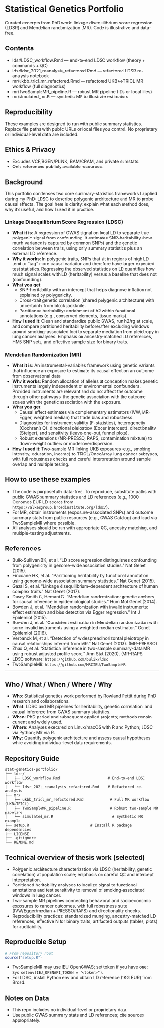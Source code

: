 # Statistical Genetics Portfolio

Curated excerpts from PhD work: linkage disequilibrium score regression (LDSR) and Mendelian randomization (MR). Code is illustrative and data-free.

## Contents
- ldsr/LDSC_workflow.Rmd — end-to-end LDSC workflow (theory + commands + QC)
- ldsr/ldsr_2021_reanalysis_refactored.Rmd — refactored LDSR re-analysis notebook
- mr/ukbb_tricl_mr_refactored.Rmd — refactored UKB↔TRICL MR workflow (full diagnostics)
- mr/TwoSampleMR_pipeline.R — robust MR pipeline (IDs or local files)
- mr/simulated_mr.R — synthetic MR to illustrate estimators

## Reproducibility
These examples are designed to run with public summary statistics. Replace file paths with public URLs or local files you control. No proprietary or individual-level data are included.

## Ethics & Privacy
- Excludes VCF/BGEN/PLINK, BAM/CRAM, and private sumstats.
- Only references publicly available resources.

## Background
This portfolio condenses two core summary-statistics frameworks I applied during my PhD: LDSC to describe polygenic architecture and MR to probe causal effects. The goal here is clarity: explain what each method does, why it’s useful, and how I used it in practice.

### Linkage Disequilibrium Score Regression (LDSC)
- **What it is**: A regression of GWAS signal on local LD to separate true polygenic signal from confounding. It estimates SNP-heritability (how much variance is captured by common SNPs) and the genetic correlation between traits, using only summary statistics plus an external LD reference.
- **Why it works**: In polygenic traits, SNPs that sit in regions of high LD tend to “tag” more causal variation and therefore have larger expected test statistics. Regressing the observed statistics on LD quantifies how much signal scales with LD (heritability) versus a baseline that does not (confounding).
- **What you get**:
  - SNP-heritability with an intercept that helps diagnose inflation not explained by polygenicity.
  - Cross-trait genetic correlation (shared polygenic architecture) with uncertainty from block jackknife.
  - Partitioned heritability: enrichment of h2 within functional annotations (e.g., conserved elements, tissue marks).
- **How I used it**: Clean and standardize public GWAS, run h2/rg at scale, and compare partitioned heritability before/after excluding windows around smoking-associated loci to separate mediation from pleiotropy in lung cancer analyses. Emphasis on ancestry-matched LD references, HM3 SNP sets, and effective sample size for binary traits.

### Mendelian Randomization (MR)
- **What it is**: An instrumental-variables framework using genetic variants that influence an exposure to estimate its causal effect on an outcome from observational data.
- **Why it works**: Random allocation of alleles at conception makes genetic instruments largely independent of environmental confounders. Provided instruments are relevant and do not affect the outcome through other pathways, the genetic association with the outcome scales with the genetic association with the exposure.
- **What you get**:
  - Causal effect estimates via complementary estimators (IVW, MR-Egger, weighted median) that trade bias and robustness.
  - Diagnostics for instrument validity (F-statistics), heterogeneity (Cochran’s Q), directional pleiotropy (Egger intercept), directionality (Steiger), and sensitivity (leave-one-out, funnel plots).
  - Robust extensions (MR-PRESSO, RAPS, contamination mixture) to down-weight outliers or model overdispersion.
- **How I used it**: Two-sample MR linking UKB exposures (e.g., smoking intensity, education, income) to TRICL/OncoArray lung cancer subtypes, with full robustness checks and careful interpretation around sample overlap and multiple testing.

## How to use these examples
- The code is purposefully data-free. To reproduce, substitute paths with public GWAS summary statistics and LD references (e.g., 1000 Genomes EUR LD scores from `https://alkesgroup.broadinstitute.org/ldsc/`).
- For MR, obtain instruments (exposure-associated SNPs) and outcome summary stats from public resources (e.g., GWAS Catalog) and load via TwoSampleMR where possible.
- All analyses should be run with appropriate QC, ancestry matching, and multiple-testing adjustments.

## References
- Bulik-Sullivan BK, et al. “LD score regression distinguishes confounding from polygenicity in genome-wide association studies.” Nat Genet (2015).
- Finucane HK, et al. “Partitioning heritability by functional annotation using genome-wide association summary statistics.” Nat Genet (2015).
- Gazal S, et al. “Linkage disequilibrium–dependent architecture of human complex traits.” Nat Genet (2017).
- Davey Smith G, Hemani G. “Mendelian randomization: genetic anchors for causal inference in epidemiological studies.” Hum Mol Genet (2014).
- Bowden J, et al. “Mendelian randomization with invalid instruments: effect estimation and bias detection via Egger regression.” Int J Epidemiol (2015).
- Bowden J, et al. “Consistent estimation in Mendelian randomization with some invalid instruments using a weighted median estimator.” Genet Epidemiol (2016).
- Verbanck M, et al. “Detection of widespread horizontal pleiotropy in causal relationships inferred from MR.” Nat Genet (2018). (MR-PRESSO)
- Zhao Q, et al. “Statistical inference in two-sample summary-data MR using robust adjusted profile score.” Ann Stat (2020). (MR-RAPS)
- LDSC software: `https://github.com/bulik/ldsc`
- TwoSampleMR: `https://github.com/MRCIEU/TwoSampleMR`

---

## Who / What / When / Where / Why
- **Who**: Statistical genetics work performed by Rowland Pettit during PhD research and collaborations.
- **What**: LDSC and MR pipelines for heritability, genetic correlation, and causal inference from GWAS summary statistics.
- **When**: PhD period and subsequent applied projects; methods remain current and widely used.
- **Where**: Analyses executed on Linux/macOS with R and Python; LDSC via Python; MR via R.
- **Why**: Quantify polygenic architecture and assess causal hypotheses while avoiding individual-level data requirements.

## Repository Guide
```
stat-genetics-portfolio/
├── ldsr/
│   ├── LDSC_workflow.Rmd                      # End-to-end LDSC workflow
│   └── ldsr_2021_reanalysis_refactored.Rmd    # Refactored re-analysis
├── mr/
│   ├── ukbb_tricl_mr_refactored.Rmd            # Full MR workflow (UKB↔TRICL)
│   ├── TwoSampleMR_pipeline.R                  # Robust two-sample MR pipeline
│   └── simulated_mr.R                           # Synthetic MR example
├── setup.R                            # Install R package dependencies
├── LICENSE
├── .gitignore
└── README.md
```

## Technical overview of thesis work (selected)
- Polygenic architecture characterization via LDSC (heritability, genetic correlation) at population scale; emphasis on careful QC and intercept interpretation.
- Partitioned heritability analyses to localize signal to functional annotations and test sensitivity to removal of smoking-associated windows in lung cancer.
- Two-sample MR pipelines connecting behavioral and socioeconomic exposures to cancer outcomes, with full robustness suite (IVW/Egger/median + PRESSO/RAPS) and directionality checks.
- Reproducibility practices: standardized munging, ancestry-matched LD references, effective N for binary traits, artifacted outputs (tables, plots) for auditability.

## Reproducible Setup
```r
# From repository root
source("setup.R")
```
- TwoSampleMR may use IEU OpenGWAS; set token if you have one: `Sys.setenv(IEU_OPENAPI_TOKEN = "<token>")`.
- For LDSC, install Python env and obtain LD reference (1KG EUR) from Broad.

## Notes on Data
- This repo includes no individual-level or proprietary data.
- Use public GWAS summary stats and LD references; cite sources appropriately.

